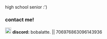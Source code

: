 high school senior :')
### contact me!
<img src="https://cdn3.emoji.gg/emojis/5932-purple-sparkling-star.gif" width="20" height="20"> **discord:** bobalatte. || 706976863096143936
